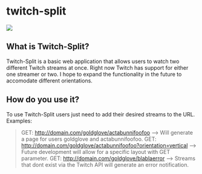 twitch-split
============

![](https://raw.github.com/nomadmtb/twitch-split/master/README_FILES/sample_double.gif)

What is Twitch-Split?
---------------------

Twitch-Split is a basic web application that allows users to watch two different Twitch streams at once. Right now Twitch has support for either one streamer or two. I hope to expand the functionality in the future to accomodate different orientations.

How do you use it?
------------------

To use Twitch-Split users just need to add their desired streams to the URL.
Examples:

> GET: http://domain.com/goldglove/actabunnifoofoo --> Will generate a page for users goldglove and actabunnifoofoo.
> GET: http://domain.com/goldglove/actabunnifoofoo?orientation=vertical --> Future development will allow for a specific layout with GET parameter.
> GET: http://domain.com/goldglove/blablaerror --> Streams that dont exist via the Twitch API will generate an error notification.
